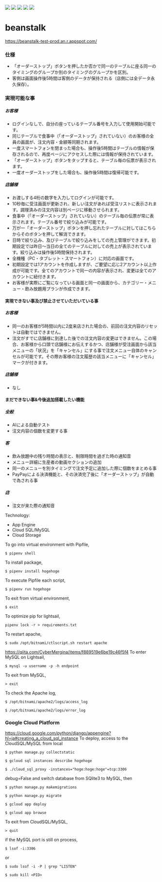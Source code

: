 <img src="https://img.shields.io/badge/-Django-092E20.svg?logo=django&style=flat"> <img src="https://img.shields.io/badge/-Bootstrap-563D7C.svg?logo=bootstrap&style=flat"> <img src="https://img.shields.io/badge/-Sass-CC6699.svg?logo=sass&style=flat"> <img src="https://img.shields.io/badge/-Google%20Cloud-EEE.svg?logo=google-cloud&style=flat"> <img src="https://img.shields.io/badge/-CircleCI-343434.svg?logo=circleci&style=flat">

# beanstalk

https://beanstalk-test-prod.an.r.appspot.com/

### 仕様
- 「オーダーストップ」ボタンを押したか否かで同一のテーブルに座る同一のタイミングのグループか別のタイミングのグループかを区別。
- 客側は画面操作後5時間は客側のデータが保持される（店側には全データ永久保存）。
### 実現可能な事
##### お客様
- ログインなしで、自分の座っているテーブル番号を入力して使用開始可能です。
- 同じテーブルで食事中（「オーダーストップ」されていない）のお客様の全員の画面が、注文内容・金額等同期されます。
- 一度スマートフォンを閉まった場合も、操作後5時間はテーブルの情報が保存されるので、再度ページにアクセスした際には情報が保持されています。
- 「オーダーストップ」ボタンをタップすると、テーブル毎の伝票が表示されます。
- 一度オーダーストップをした場合も、操作後5時間は復帰可能です。
##### 店舗様
- お渡しする4桁の数字を入力してログインが可能です。
- 10秒毎に受注画面が更新され、新しい注文があれば受注リストに表示されます。調理済みの注文内容は別ページに移動させられます。
- 食事中（「オーダーストップ」されていない）のテーブル毎の伝票が常に表示されます。テーブル番号で絞り込みが可能です。
- 万が一「オーダーストップ」ボタンを押し忘れたテーブルに対してはこちらからそのボタンを押して解消できます。
- 日時で絞り込み、及びテーブルで絞り込みをしての売上管理ができます。初期設定では昨日〜当日の全てのテーブルに対しての売上が表示されています。絞り込みは操作後5時間保持されます。
- 全機種（PC・タブレット・スマートフォン）に対応の画面です。
- 初期設定では1アカウントを作成しますが、ご要望に応じ2アカウント以上作成が可能です。全てのアカウントで同一の内容が表示され、変更は全てのアカウントに紐付きます。
- お客様が実際にご覧になっている画面と同一の画面から、カテゴリー・メニュー・飲み放題用プランが作成できます。

#### 実現できない事及び禁止させていただいている事
##### お客様
- 同一のお客様が5時間以内に2度来店された場合の、前回の注文内容のリセットは自動ではできません。
- 注文がすでに店舗様に到達した後での注文内容の変更はできません。この場合、お客様から口頭で店舗様にお伝えするかつ、店舗様が受注画面から該当メニューの「状況」を「キャンセル」にする事で注文メニュー自体のキャンセルが可能です。その際お客様の注文履歴の該当メニューに「キャンセル」マークが付きます。
##### 店舗様
- なし
#### まだできない事&今後追加搭載したい機能
##### 全般
- AIによる自動テスト
- 注文内容の個数を変更する事
##### 客
- 飲み放題中の残り時間の表示と、制限時間を過ぎた時の通知音
- メニュー詳細に生産者の動画セクションの追加
- 同一のメニューを別タイミングで注文予定に追加した際に個数をまとめる事
- PayPayによる決済機能と、その決済完了後に「オーダーストップ」が自動で為される事
##### 店
- 注文が来た際の通知音

Technology:

- App Engine
- Cloud SQL/MySQL
- Cloud Storage

To go into virtual environment with Pipfile,

```
$ pipenv shell
```

To install package,

```
$ pipenv install hogehoge
```

To execute Pipfile each script,

```
$ pipenv run hogehoge
```

To exit from virtual environment,

```
$ exit
```

To optimize pip for lightsail,

```
pipenv lock -r > requirements.txt
```

To restart apache,

```
$ sudo /opt/bitnami/ctlscript.sh restart apache
```

https://qiita.com/CyberMergina/items/f889519e6be19c46f5f4
To enter MySQL on Lightsail,

```
$ mysql -u username -p -h endpoint
```

To exit from MySQL,

```
> exit
```

To check the Apache log,

```
$ /opt/bitnami/apache2/logs/access_log
```

```
$ /opt/bitnami/apache2/logs/error_log
```

### Google Cloud Platform

https://cloud.google.com/python/django/appengine?hl=ja#creating_a_cloud_sql_instance
To deploy, access to the CloudSQL/MySQL from local

```
$ python manage.py collectstatic
```

```
$ gcloud sql instances describe hogehoge
```

```
$ ./cloud_sql_proxy -instances="hoge:hoge:hoge"=tcp:3306
```

debug=False and switch database from SQlite3 to MySQL, then

```
$ python manage.py makemigrations
```

```
$ python manage.py migrate
```

```
$ gcloud app deploy
```

```
$ gcloud app browse
```

To exit from CloudSQL/MySQL,

```
> quit
```

if the MySQL port is still on process,

```
$ lsof -i:3306
```

or

```
$ sudo lsof -i -P | grep "LISTEN"
```

```
$ sudo kill <PID>
```
